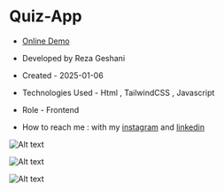 # Quiz-App

- [Online Demo](https://rezageshaniweb.github.io/Quiz-App/)

- Developed by Reza Geshani

- Created - 2025-01-06

- Technologies Used - Html , TailwindCSS , Javascript

- Role - Frontend

- How to reach me : with my [instagram](https://www.instagram.com/rezageshani_web) and [linkedin](http://www.linkedin.com/in/reza-geshani-web)


![Alt text](https://github.com/user-attachments/assets/0e524fef-3de3-45b5-9024-eaf2eef5bf11)

![Alt text](https://github.com/user-attachments/assets/92df1ea0-cfce-4a9b-ac29-461fe4dad155)

![Alt text](https://github.com/user-attachments/assets/2a114ba4-d30b-4c99-bb01-3241c30ccc63)
